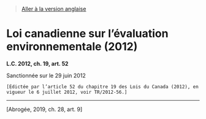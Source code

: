 > [Aller à la version anglaise](/en/Acts/Statutes%20of%20Canada/2012/c.%2019,%20art.%2052.md)

# Loi canadienne sur l’évaluation environnementale (2012)

**L.C. 2012, ch. 19, art. 52**


Sanctionnée sur le 29 juin 2012

```
[Édictée par l’article 52 du chapitre 19 des Lois du Canada (2012), en vigueur le 6 juillet 2012, voir TR/2012-56.]
```
----------


[Abrogée, 2019, ch. 28, art. 9]

